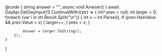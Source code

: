 @code
{
    string answer = "";
    async void Anwser()
    {
        await DayApi.GetDayInput(1).ContinueWith((str) =>
        {
            int? prev = null;
            int larger = 0;
            foreach (var l in str.Result.Split("\n"))
            {
                int x = int.Parse(l);
                if (prev.HasValue && prev.Value < x)
                {
                    larger++;
                }
                prev = x;
            }

            answer = larger.ToString();
        });
    }
}

